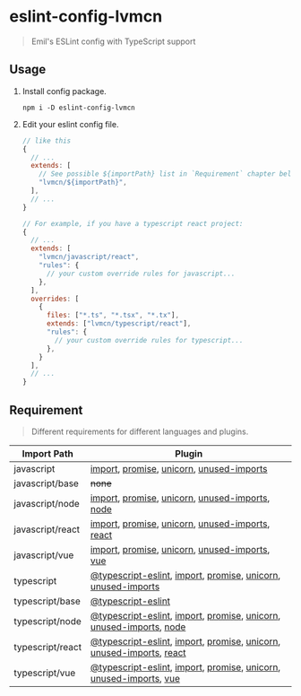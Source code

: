 # eslint-config-lvmcn

> Emil's ESLint config with TypeScript support

## Usage

1. Install config package.

    ```shell
    npm i -D eslint-config-lvmcn
    ```

2. Edit your eslint config file.

    ```js
    // like this
    {
      // ...
      extends: [
        // See possible ${importPath} list in `Requirement` chapter below.
        "lvmcn/${importPath}",
      ],
      // ...
    }

    // For example, if you have a typescript react project:
    {
      // ...
      extends: [
        "lvmcn/javascript/react",
        "rules": {
          // your custom override rules for javascript...
        },
      ],
      overrides: [
        {
          files: ["*.ts", "*.tsx", "*.tx"],
          extends: ["lvmcn/typescript/react"],
          "rules": {
            // your custom override rules for typescript...
          },
        }
      ],
      // ...
    }
    ```

## Requirement

> Different requirements for different languages and plugins.

| Import Path | Plugin |
| ----------- | ------ |
| javascript      | [import](https://www.npmjs.com/package/eslint-plugin-import), [promise](https://www.npmjs.com/package/eslint-plugin-promise), [unicorn](https://www.npmjs.com/package/eslint-plugin-unicorn), [unused-imports](https://www.npmjs.com/package/eslint-plugin-unused-imports) |
| javascript/base | ~~none~~ |
| javascript/node | [import](https://www.npmjs.com/package/eslint-plugin-import), [promise](https://www.npmjs.com/package/eslint-plugin-promise), [unicorn](https://www.npmjs.com/package/eslint-plugin-unicorn), [unused-imports](https://www.npmjs.com/package/eslint-plugin-unused-imports), [node](https://www.npmjs.com/package/eslint-plugin-node) |
| javascript/react| [import](https://www.npmjs.com/package/eslint-plugin-import), [promise](https://www.npmjs.com/package/eslint-plugin-promise), [unicorn](https://www.npmjs.com/package/eslint-plugin-unicorn), [unused-imports](https://www.npmjs.com/package/eslint-plugin-unused-imports), [react](https://www.npmjs.com/package/eslint-plugin-react) |
| javascript/vue  | [import](https://www.npmjs.com/package/eslint-plugin-import), [promise](https://www.npmjs.com/package/eslint-plugin-promise), [unicorn](https://www.npmjs.com/package/eslint-plugin-unicorn), [unused-imports](https://www.npmjs.com/package/eslint-plugin-unused-imports), [vue](https://www.npmjs.com/package/eslint-plugin-vue) |
| typescript      | [@typescript-eslint](https://www.npmjs.com/package/@typescript-eslint/eslint-plugin), [import](https://www.npmjs.com/package/eslint-plugin-import), [promise](https://www.npmjs.com/package/eslint-plugin-promise), [unicorn](https://www.npmjs.com/package/eslint-plugin-unicorn), [unused-imports](https://www.npmjs.com/package/eslint-plugin-unused-imports) |
| typescript/base | [@typescript-eslint](https://www.npmjs.com/package/@typescript-eslint/eslint-plugin) |
| typescript/node | [@typescript-eslint](https://www.npmjs.com/package/@typescript-eslint/eslint-plugin), [import](https://www.npmjs.com/package/eslint-plugin-import), [promise](https://www.npmjs.com/package/eslint-plugin-promise), [unicorn](https://www.npmjs.com/package/eslint-plugin-unicorn), [unused-imports](https://www.npmjs.com/package/eslint-plugin-unused-imports), [node](https://www.npmjs.com/package/eslint-plugin-node) |
| typescript/react| [@typescript-eslint](https://www.npmjs.com/package/@typescript-eslint/eslint-plugin), [import](https://www.npmjs.com/package/eslint-plugin-import), [promise](https://www.npmjs.com/package/eslint-plugin-promise), [unicorn](https://www.npmjs.com/package/eslint-plugin-unicorn), [unused-imports](https://www.npmjs.com/package/eslint-plugin-unused-imports), [react](https://www.npmjs.com/package/eslint-plugin-react) |
| typescript/vue  | [@typescript-eslint](https://www.npmjs.com/package/@typescript-eslint/eslint-plugin), [import](https://www.npmjs.com/package/eslint-plugin-import), [promise](https://www.npmjs.com/package/eslint-plugin-promise), [unicorn](https://www.npmjs.com/package/eslint-plugin-unicorn), [unused-imports](https://www.npmjs.com/package/eslint-plugin-unused-imports), [vue](https://www.npmjs.com/package/eslint-plugin-vue) |
